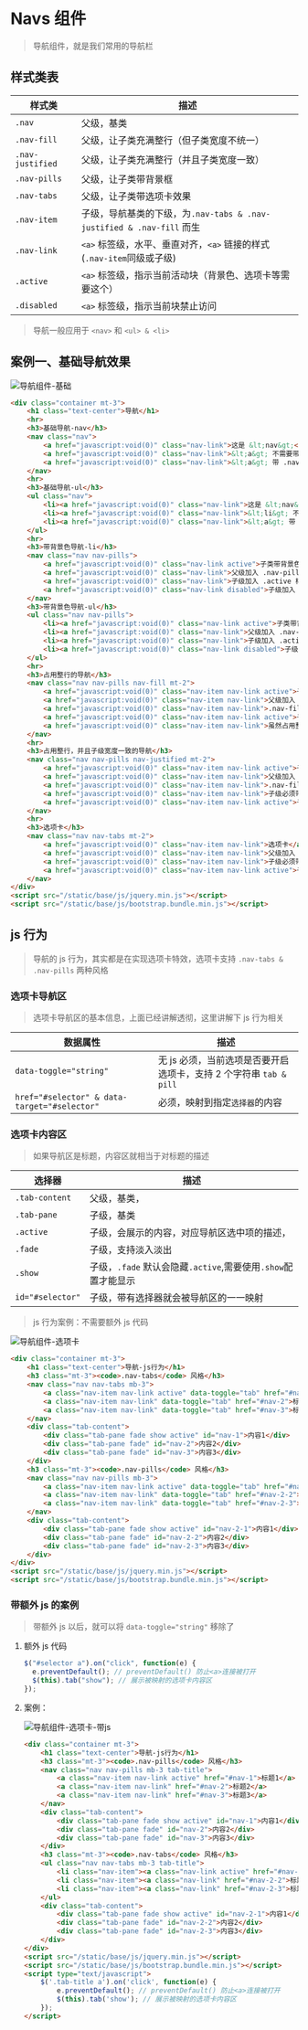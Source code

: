 # Navs 组件

> 导航组件，就是我们常用的导航栏

## 样式类表

| 样式类           | 描述                                                                  |
| ---------------- | --------------------------------------------------------------------- |
| `.nav`           | 父级，基类                                                            |
| `.nav-fill`      | 父级，让子类充满整行（但子类宽度不统一）                              |
| `.nav-justified` | 父级，让子类充满整行（并且子类宽度一致）                              |
| `.nav-pills`     | 父级，让子类带背景框                                                  |
| `.nav-tabs`      | 父级，让子类带选项卡效果                                              |
| `.nav-item`      | 子级，导航基类的下级，为`.nav-tabs & .nav-justified & .nav-fill` 而生 |
| `.nav-link`      | `<a>` 标签级，水平、垂直对齐，`<a>` 链接的样式(`.nav-item`同级或子级) |
| `.active`        | `<a>` 标签级，指示当前活动块（背景色、选项卡等需要这个）              |
| `.disabled`      | `<a>` 标签级，指示当前块禁止访问                                      |

> 导航一般应用于 `<nav>` 和 `<ul> & <li>`

## 案例一、基础导航效果

![导航组件-基础](./static/导航-基础.png)

```html
<div class="container mt-3">
    <h1 class="text-center">导航</h1>
    <hr>
    <h3>基础导航-nav</h3>
    <nav class="nav">
        <a href="javascript:void(0)" class="nav-link">这是 &lt;nav&gt;</a>
        <a href="javascript:void(0)" class="nav-link">&lt;a&gt; 不需要带 .nav-item</a>
        <a href="javascript:void(0)" class="nav-link">&lt;a&gt; 带 .nav-link</a>
    </nav>
    <hr>
    <h3>基础导航-ul</h3>
    <ul class="nav">
        <li><a href="javascript:void(0)" class="nav-link">这是 &lt;nav&gt;</a></li>
        <li><a href="javascript:void(0)" class="nav-link">&lt;li&gt; 不需要带 .nav-item</a></li>
        <li><a href="javascript:void(0)" class="nav-link">&lt;a&gt; 带 .nav-link</a></li>
    </ul>
    <hr>
    <h3>带背景色导航-li</h3>
    <nav class="nav nav-pills">
        <a href="javascript:void(0)" class="nav-link active">子类带背景色</a>
        <a href="javascript:void(0)" class="nav-link">父级加入 .nav-pills 样式</a>
        <a href="javascript:void(0)" class="nav-link">子级加入 .active 样式，可以带上背景</a>
        <a href="javascript:void(0)" class="nav-link disabled">子级加入 .disabled 样式，可以禁止点击</a>
    </nav>
    <h3>带背景色导航-ul</h3>
    <ul class="nav nav-pills">
        <li><a href="javascript:void(0)" class="nav-link active">子类带背景色</a></li>
        <li><a href="javascript:void(0)" class="nav-link">父级加入 .nav-pills 样式</a></li>
        <li><a href="javascript:void(0)" class="nav-link">子级加入 .active 样式，可以带上背景</a></li>
        <li><a href="javascript:void(0)" class="nav-link disabled">子级加入 .disabled 样式，可以禁止点击</a></li>
    </ul>
    <hr>
    <h3>占用整行的导航</h3>
    <nav class="nav nav-pills nav-fill mt-2">
        <a href="javascript:void(0)" class="nav-item nav-link active">子级占用整行</a>
        <a href="javascript:void(0)" class="nav-item nav-link">父级加入 nav-fill 样式</a>
        <a href="javascript:void(0)" class="nav-item nav-link">.nav-fill 和 .nav-justified二选一</a>
        <a href="javascript:void(0)" class="nav-item nav-link active">子级必须带 .nav-item 样式</a>
        <a href="javascript:void(0)" class="nav-item nav-link">虽然占用整行，但是子级宽度并不一致</a>
    </nav>
    <hr>
    <h3>占用整行，并且子级宽度一致的导航</h3>
    <nav class="nav nav-pills nav-justified mt-2">
        <a href="javascript:void(0)" class="nav-item nav-link active">子级占用整行</a>
        <a href="javascript:void(0)" class="nav-item nav-link">父级加入 .nav-justified 样式</a>
        <a href="javascript:void(0)" class="nav-item nav-link">.nav-fill 和 .nav-justified二选一</a>
        <a href="javascript:void(0)" class="nav-item nav-link">子级必须带 .nav-item 样式</a>
        <a href="javascript:void(0)" class="nav-item nav-link active">子级平分整行宽度，也就是子级宽度一致</a>
    </nav>
    <hr>
    <h3>选项卡</h3>
    <nav class="nav nav-tabs mt-2">
        <a href="javascript:void(0)" class="nav-item nav-link">选项卡</a>
        <a href="javascript:void(0)" class="nav-item nav-link">父级加入 .nav-tabs 样式</a>
        <a href="javascript:void(0)" class="nav-item nav-link">子级必须带 .nav-item 样式</a>
        <a href="javascript:void(0)" class="nav-item nav-link active">子级加入 .active ，指当前活动块</a>
    </nav>
</div>
<script src="/static/base/js/jquery.min.js"></script>
<script src="/static/base/js/bootstrap.bundle.min.js"></script>
```

## js 行为

> 导航的 js 行为，其实都是在实现选项卡特效，选项卡支持 `.nav-tabs & .nav-pills` 两种风格

### 选项卡导航区

> 选项卡导航区的基本信息，上面已经讲解透彻，这里讲解下 js 行为相关

| 数据属性                                     | 描述                                                               |
| -------------------------------------------- | ------------------------------------------------------------------ |
| `data-toggle="string"`                       | 无 js 必须，当前选项是否要开启选项卡，支持 2 个字符串 `tab & pill` |
| `href="#selector" & data-target="#selector"` | 必须，映射到指定`选择器`的内容                                     |

### 选项卡内容区

> 如果导航区是标题，内容区就相当于对标题的描述

| 选择器           | 描述                                                          |
| ---------------- | ------------------------------------------------------------- |
| `.tab-content`   | 父级，基类，                                                  |
| `.tab-pane`      | 子级，基类                                                    |
| `.active`        | 子级，会展示的内容，对应导航区选中项的描述，                  |
| `.fade`          | 子级，支持淡入淡出                                            |
| `.show`          | 子级，`.fade` 默认会隐藏`.active`,需要使用`.show`配置才能显示 |
| `id="#selector"` | 子级，带有选择器就会被导航区的一一映射                        |

> js 行为案例：不需要额外 js 代码

![导航组件-选项卡](./static/导航组件-选项卡.gif)

```html
<div class="container mt-3">
    <h1 class="text-center">导航-js行为</h1>
    <h3 class="mt-3"><code>.nav-tabs</code> 风格</h3>
    <nav class="nav nav-tabs mb-3">
        <a class="nav-item nav-link active" data-toggle="tab" href="#nav-1">标题1</a>
        <a class="nav-item nav-link" data-toggle="tab" href="#nav-2">标题2</a>
        <a class="nav-item nav-link" data-toggle="tab" href="#nav-3">标题3</a>
    </nav>
    <div class="tab-content">
        <div class="tab-pane fade show active" id="nav-1">内容1</div>
        <div class="tab-pane fade" id="nav-2">内容2</div>
        <div class="tab-pane fade" id="nav-3">内容3</div>
    </div>
    <h3 class="mt-3"><code>.nav-pills</code> 风格</h3>
    <nav class="nav nav-pills mb-3">
        <a class="nav-item nav-link active" data-toggle="tab" href="#nav-2-1">标题1</a>
        <a class="nav-item nav-link" data-toggle="tab" href="#nav-2-2">标题2</a>
        <a class="nav-item nav-link" data-toggle="tab" href="#nav-2-3">标题3</a>
    </nav>
    <div class="tab-content">
        <div class="tab-pane fade show active" id="nav-2-1">内容1</div>
        <div class="tab-pane fade" id="nav-2-2">内容2</div>
        <div class="tab-pane fade" id="nav-2-3">内容3</div>
    </div>
</div>
<script src="/static/base/js/jquery.min.js"></script>
<script src="/static/base/js/bootstrap.bundle.min.js"></script>
```

### 带额外 js 的案例

> 带额外 js 以后，就可以将 `data-toggle="string"` 移除了

1. 额外 js 代码

   ```js
   $("#selector a").on("click", function(e) {
     e.preventDefault(); // preventDefault() 防止<a>连接被打开
     $(this).tab("show"); // 展示被映射的选项卡内容区
   });
   ```

2. 案例：

   ![导航组件-选项卡-带js](./static/导航组件-选项卡-带js.gif)

   ```html
   <div class="container mt-3">
       <h1 class="text-center">导航-js行为</h1>
       <h3 class="mt-3"><code>.nav-pills</code> 风格</h3>
       <nav class="nav nav-pills mb-3 tab-title">
           <a class="nav-item nav-link active" href="#nav-1">标题1</a>
           <a class="nav-item nav-link" href="#nav-2">标题2</a>
           <a class="nav-item nav-link" href="#nav-3">标题3</a>
       </nav>
       <div class="tab-content">
           <div class="tab-pane fade show active" id="nav-1">内容1</div>
           <div class="tab-pane fade" id="nav-2">内容2</div>
           <div class="tab-pane fade" id="nav-3">内容3</div>
       </div>
       <h3 class="mt-3"><code>.nav-tabs</code> 风格</h3>
       <ul class="nav nav-tabs mb-3 tab-title">
           <li class="nav-item"><a class="nav-link active" href="#nav-2-1">标题1</a></li>
           <li class="nav-item"><a class="nav-link" href="#nav-2-2">标题2</a></li>
           <li class="nav-item"><a class="nav-link" href="#nav-2-3">标题3</a></li>
       </ul>
       <div class="tab-content">
           <div class="tab-pane fade show active" id="nav-2-1">内容1</div>
           <div class="tab-pane fade" id="nav-2-2">内容2</div>
           <div class="tab-pane fade" id="nav-2-3">内容3</div>
       </div>
   </div>
   <script src="/static/base/js/jquery.min.js"></script>
   <script src="/static/base/js/bootstrap.bundle.min.js"></script>
   <script type="text/javascript">
       $('.tab-title a').on('click', function(e) {
           e.preventDefault(); // preventDefault() 防止<a>连接被打开
           $(this).tab('show'); // 展示被映射的选项卡内容区
       });
   </script>
   ```
